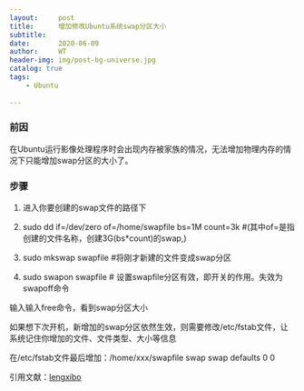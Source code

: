 ```yaml
---
layout:     post
title:      增加修改Ubuntu系统swap分区大小
subtitle:   
date:       2020-06-09
author:     WT
header-img: img/post-bg-universe.jpg
catalog: true
tags:
    - Ubuntu
    
---
```



### 前因 ###

在Ubuntu运行影像处理程序时会出现内存被家族的情况，无法增加物理内存的情况下只能增加swap分区的大小了。


  
### 步骤 ###

1. 进入你要创建的swap文件的路径下

2. sudo dd if=/dev/zero of=/home/swapfile bs=1M count=3k #(其中of=是指创建的文件名称，创建3G(bs*count)的swap,)

3. sudo mkswap swapfile #将刚才新建的文件变成swap分区

4. sudo swapon swapfile # 设置swapfile分区有效，即开关的作用。失效为swapoff命令

输入输入free命令，看到swap分区大小

如果想下次开机，新增加的swap分区依然生效，则需要修改/etc/fstab文件，让系统记住你增加的文件、文件类型、大小等信息

在/etc/fstab文件最后增加：/home/xxx/swapfile swap swap defaults 0 0

引用文献：[lengxibo](https://blog.csdn.net/lengxibo/article/details/8303113)  